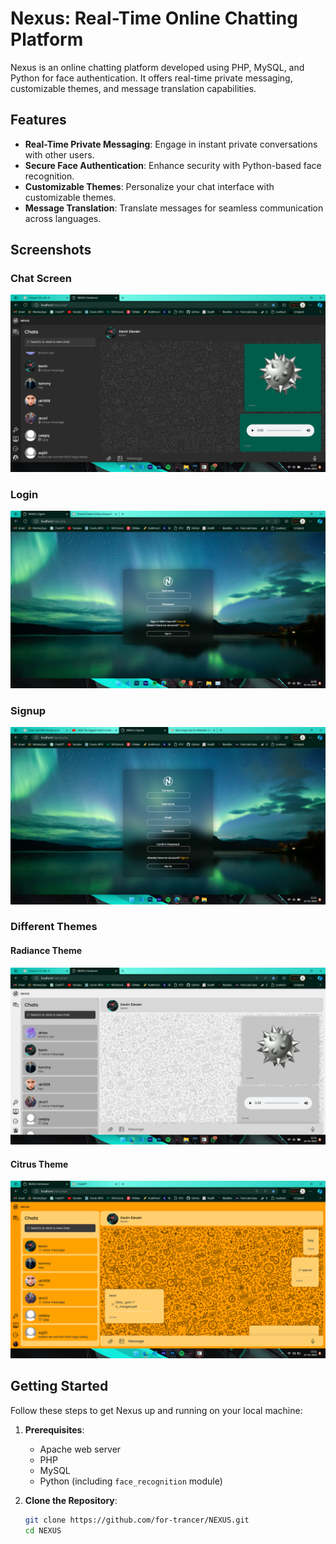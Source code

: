 # Nexus: Real-Time Online Chatting Platform

Nexus is an online chatting platform developed using PHP, MySQL, and Python for face authentication. It offers real-time private messaging, customizable themes, and message translation capabilities.

## Features

- **Real-Time Private Messaging**: Engage in instant private conversations with other users.
- **Secure Face Authentication**: Enhance security with Python-based face recognition.
- **Customizable Themes**: Personalize your chat interface with customizable themes.
- **Message Translation**: Translate messages for seamless communication across languages.

## Screenshots

### Chat Screen

![Chat Screen](screenshots/default-theme.png)

### Login

![Login](screenshots/signin.png)

### Signup

![Signup](screenshots/signup.png)

### Different Themes

#### Radiance Theme

![Radiance Theme](screenshots/theme-1.png)

#### Citrus Theme

![Citrus Theme](screenshots/theme-2.png)

## Getting Started

Follow these steps to get Nexus up and running on your local machine:

1. **Prerequisites**:
   - Apache web server
   - PHP
   - MySQL
   - Python (including `face_recognition` module)

2. **Clone the Repository**:
   ```bash
   git clone https://github.com/for-trancer/NEXUS.git
   cd NEXUS
